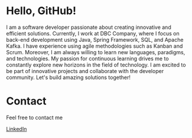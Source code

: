 # Hello, GitHub!
<p>I am a software developer passionate about creating innovative and efficient solutions. Currently, I work at DBC Company, where I focus on back-end development using Java, Spring Framework, SQL, and Apache Kafka. I have experience using agile methodologies such as Kanban and Scrum. Moreover, I am always willing to learn new languages, paradigms, and technologies. My passion for continuous learning drives me to constantly explore new horizons in the field of technology. I am excited to be part of innovative projects and collaborate with the developer community. Let's build amazing solutions together!</p>

# Contact
<p>Feel free to contact me</p>

[LinkedIn](https://www.linkedin.com/in/breno-mchd/ "My LinkedIn profile")<br>
